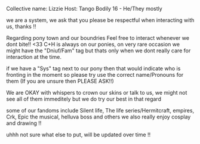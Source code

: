 Collective name: Lizzie
Host: Tango
Bodily 16 - He/They mostly 

we are a system, we ask that you please be respectful when interacting with us, thanks !!

Regarding pony town and our boundries Feel free to interact whenever we dont bite!! <33
C+H is always on our ponies, on very rare occasion we might have the "Dniuf/Fam" tag but thats only when we dont really care for interaction at the time.

if we have a "Sys" tag next to our pony then that would indicate who is fronting in the moment so please try use the correct name/Pronouns for them (If you are unsure then PLEASE ASK!!)

We are OKAY with whispers to crown our skins or talk to us, we might not see all of them immeditely but we do try our best in that regard 


some of our fandoms include Silent life, The life series/Hermitcraft, empires, Crk, Epic the musical, helluva boss and others
we also really enjoy cosplay and drawing !!

uhhh not sure what else to put, will be updated over time !!

